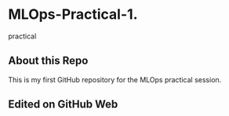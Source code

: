 # MLOps-Practical-1.
practical
## About this Repo
This is my first GitHub repository for the MLOps practical session.
## Edited on GitHub Web

